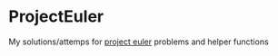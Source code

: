 # ProjectEuler
My solutions/attemps for [project euler](projecteuler.net) problems and helper functions
